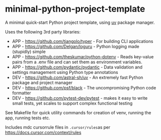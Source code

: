 # minimal-python-project-template

A minimal quick-start Python project template, using [uv](https://github.com/astral-sh/uv) package manager.

Uses the following 3rd party libraries:

- APP - https://github.com/tiangolo/typer - For building CLI applications
- APP - https://github.com/Delgan/loguru - Python logging made (stupidly) simple
- APP - https://github.com/theskumar/python-dotenv - Reads key-value pairs from a .env file and can set them as environment variables.
- APP - https://github.com/pydantic/pydantic - Data validation and settings management using Python type annotations
- DEV - https://github.com/astral-sh/uv - An extremely fast Python package and project manager
- DEV - https://github.com/psf/black - The uncompromising Python code formatter
- DEV - https://github.com/pytest-dev/pytest - makes it easy to write small tests, yet scales to support complex functional testing

See Makefile for quick utility commands for creation of venv, running the app, running tests etc.

Includes mdc cursorrule files in `.cursor/rules`as per https://docs.cursor.com/context/rules

